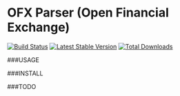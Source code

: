 OFX Parser (Open Financial Exchange)
====================================

[![Build Status](https://travis-ci.org/sinergia/ofx.png?branch=master)](https://travis-ci.org/sinergia/ofx)
[![Latest Stable Version](https://poser.pugx.org/sinergia/ofx/v/stable.png)](https://packagist.org/packages/sinergia/ofx)
[![Total Downloads](https://poser.pugx.org/sinergia/ofx/downloads.png)](https://packagist.org/packages/sinergia/ofx)

###USAGE


###INSTALL


###TODO
